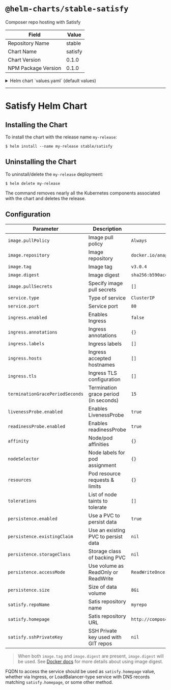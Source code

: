 # `@helm-charts/stable-satisfy`

Composer repo hosting with Satisfy

| Field               | Value   |
| ------------------- | ------- |
| Repository Name     | stable  |
| Chart Name          | satisfy |
| Chart Version       | 0.1.0   |
| NPM Package Version | 0.1.0   |

<details>

<summary>Helm chart `values.yaml` (default values)</summary>

```yaml
# Default values for Satisfy.
# This is a YAML-formatted file.
# Declare variables to be passed into your templates.

image:
  repository: docker.io/anapsix/satisfy
  # image.digest takes precedence:
  # i.e. if both image.tag and image.digest are present digest will be used
  # tag: v3.0.4
  digest: sha256:b590aced3074cdb1e09b4e9432fd69afccfa807e50a3ad8168960572128f4fbd
  pullPolicy: Always
  pullSecrets:
    []
    # - secret1
    # - secret2

service:
  type: ClusterIP
  port: 80

ingress:
  enabled: false
  annotations:
    {}
    # kubernetes.io/ingress.class: nginx
    # kubernetes.io/tls-acme: "true"
    # certmanager.k8s.io/cluster-issuer: self-signed
    # ingress.kubernetes.io/force-ssl-redirect: "true"
  labels:
    []
    # traffic-type: external
  hosts:
    []
    # - composer.local
  tls:
    []
    # - secretName: composer-cert
    #   hosts:
    #     - composer.local

terminationGracePeriodSeconds: 15

livenessProbe:
  enabled: true

readinessProbe:
  enabled: true

resources:
  {}
  # If you do want to specify resources, uncomment the following
  # lines, adjust them as necessary, and remove the curly braces after 'resources:'.
  # limits:
  #   cpu: 100m
  #   memory: 64Mi
  # requests:
  #   cpu: 100m
  #   memory: 64Mi

nodeSelector: {}
tolerations: []
affinity: {}

persistence:
  enabled: true
  accessMode: ReadWriteOnce
  size: 8Gi
  storageClass: ~ # set your PV storage class here
  ## A manually managed Persistent Volume and Claim
  ## Requires persistence.enabled: true
  ## If defined, PVC must be created manually before volume will be bound
  # existingClaim:

## Application settings
## For more details see Satis documentaion
## https://getcomposer.org/doc/articles/handling-private-packages-with-satis.md#setup
satisfy:
  repoName: myrepo
  homepage: http://composer.local # set it to FQDN of your ingress
  sshPrivateKey:
    ~ # set it via CLI
    # for example: `--set satisfy.sshPrivateKey="$(<~/.ssh/id_rsa)"`
```

</details>

---

# Satisfy Helm Chart

## Installing the Chart

To install the chart with the release name `my-release`:

```console
$ helm install --name my-release stable/satisfy
```

## Uninstalling the Chart

To uninstall/delete the `my-release` deployment:

```console
$ helm delete my-release
```

The command removes nearly all the Kubernetes components associated with the
chart and deletes the release.

## Configuration

| Parameter                       | Description                           | Default                                                                   |
| ------------------------------- | ------------------------------------- | ------------------------------------------------------------------------- |
| `image.pullPolicy`              | Image pull policy                     | `Always`                                                                  |
| `image.repository`              | Image repository                      | `docker.io/anapsix/satisfy`                                               |
| `image.tag`                     | Image tag                             | `v3.0.4`                                                                  |
| `image.digest`                  | Image digest                          | `sha256:b590aced3074cdb1e09b4e9432fd69afccfa807e50a3ad8168960572128f4fbd` |
| `image.pullSecrets`             | Specify image pull secrets            | `[]`                                                                      |
| `service.type`                  | Type of service                       | `ClusterIP`                                                               |
| `service.port`                  | Service port                          | `80`                                                                      |
| `ingress.enabled`               | Enables Ingress                       | `false`                                                                   |
| `ingress.annotations`           | Ingress annotations                   | `{}`                                                                      |
| `ingress.labels`                | Ingress labels                        | `[]`                                                                      |
| `ingress.hosts`                 | Ingress accepted hostnames            | `[]`                                                                      |
| `ingress.tls`                   | Ingress TLS configuration             | `[]`                                                                      |
| `terminationGracePeriodSeconds` | Termination grace period (in seconds) | `15`                                                                      |
| `livenessProbe.enabled`         | Enables LivenessProbe                 | `true`                                                                    |
| `readinessProbe.enabled`        | Enables readinessProbe                | `true`                                                                    |
| `affinity`                      | Node/pod affinities                   | `{}`                                                                      |
| `nodeSelector`                  | Node labels for pod assignment        | `{}`                                                                      |
| `resources`                     | Pod resource requests & limits        | `{}`                                                                      |
| `tolerations`                   | List of node taints to tolerate       | `[]`                                                                      |
| `persistence.enabled`           | Use a PVC to persist data             | `true`                                                                    |
| `persistence.existingClaim`     | Use an existing PVC to persist data   | `nil`                                                                     |
| `persistence.storageClass`      | Storage class of backing PVC          | `nil`                                                                     |
| `persistence.accessMode`        | Use volume as ReadOnly or ReadWrite   | `ReadWriteOnce`                                                           |
| `persistence.size`              | Size of data volume                   | `8Gi`                                                                     |
| `satisfy.repoName`              | Satis repository name                 | `myrepo`                                                                  |
| `satisfy.homepage`              | Satis repository URL                  | `http://composer.local`                                                   |
| `satisfy.sshPrivateKey`         | SSH Private key used with GIT repos   | `nil`                                                                     |

> When both `image.tag` and `image.digest` are present, `image.digest` will be used. See [Docker docs][1] for more details about using image digest.

FQDN to access the service should be used as `satisfy.homepage` value, whether via Ingress, or LoadBalancer-type service with DNS records matching `satisfy.homepage`, or some other method.

[## link reference ##]: :
[1]: https://docs.docker.com/engine/reference/commandline/pull/#pull-an-image-by-digest-immutable-identifier
